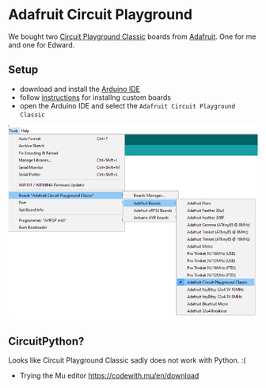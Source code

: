 # Adafruit Circuit Playground

We bought two [Circuit Playground Classic](https://www.adafruit.com/product/3000) boards from [Adafruit](https://www.adafruit.com/). One for me and one for Edward.

## Setup

* download and install the [Arduino IDE](https://www.arduino.cc/en/software)
* follow [instructions](https://learn.adafruit.com/adafruit-arduino-ide-setup/arduino-1-dot-6-x-ide) for installng custom boards
* open the Arduino IDE and select the `Adafruit Circuit Playground Classic`

![](../assets/images/circuit_playground_add_boards.png)

## CircuitPython?

Looks like Circuit Playground Classic sadly does not work with Python. :(

* Trying the Mu editor https://codewith.mu/en/download
